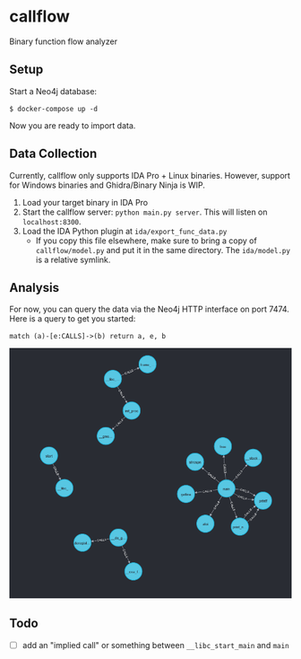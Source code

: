 # callflow
Binary function flow analyzer

## Setup

Start a Neo4j database:

```
$ docker-compose up -d
```

Now you are ready to import data.

## Data Collection

Currently, callflow only supports IDA Pro + Linux binaries. However, support for Windows binaries and Ghidra/Binary Ninja is WIP.

1. Load your target binary in IDA Pro
2. Start the callflow server: `python main.py server`. This will listen on `localhost:8300`.
3. Load the IDA Python plugin at `ida/export_func_data.py`
    * If you copy this file elsewhere, make sure to bring a copy of `callflow/model.py` and put it in the same directory. The `ida/model.py` is a relative symlink.

## Analysis

For now, you can query the data via the Neo4j HTTP interface on port 7474. Here is a query to get you started:

```cypher
match (a)-[e:CALLS]->(b) return a, e, b
```

![Call graph in neo4j](/img/example_graph.png)

## Todo

- [ ] add an "implied call" or something between `__libc_start_main` and `main`